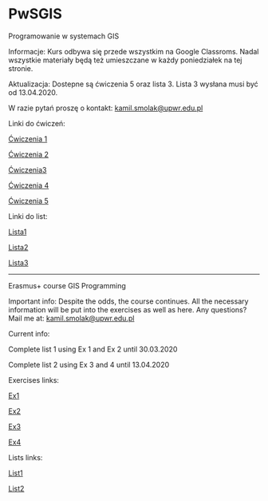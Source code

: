 # PwSGIS
Programowanie w systemach GIS

Informacje: Kurs odbywa się przede wszystkim na Google Classroms. Nadal wszystkie materiały będą też umieszczane w każdy poniedziałek na tej stronie.

Aktualizacja:
Dostepne są ćwiczenia 5 oraz lista 3. Lista 3 wysłana musi być od 13.04.2020.

W razie pytań proszę o kontakt: kamil.smolak@upwr.edu.pl

Linki do ćwiczeń: 

<a href="https://github.com/SmolakK/PwSGIS/raw/master/%C4%86wiczenia/Cwiczenia_1_Wprowadzenie.zip">Ćwiczenia 1</a>

<a href="https://github.com/SmolakK/PwSGIS/raw/master/%C4%86wiczenia/Cwiczenia_2_Typowe_dla_Pythona_typy_indeksowanie_kontrola_przep%C5%82ywu.zip">Ćwiczenia 2</a>

<a href="https://github.com/SmolakK/PwSGIS/raw/master/%C4%86wiczenia/Cwiczenia_3_Wlasne_funkcje_dokumentacje.zip">Ćwiczenia3</a>

<a href="https://github.com/SmolakK/PwSGIS/raw/master/%C4%86wiczenia/Cwiczenia_4_Formatowanie_tekstu_wejscie_wyjscie_plikow.zip">Ćwiczenia 4</a>

<a href="https://github.com/SmolakK/PwSGIS/raw/master/%C4%86wiczenia/%C4%86wiczenia5_Klasy_i_paradygmaty.zip">Ćwiczenia 5</a>

Linki do list:

<a href="https://github.com/SmolakK/PwSGIS/raw/master/Listy/Lista_1.zip">Lista1</a>

<a href="https://github.com/SmolakK/PwSGIS/raw/master/Listy/Lista_2.zip
">Lista2</a>

<a href="https://github.com/SmolakK/PwSGIS/raw/master/Listy/Lista_3.zip
">Lista3</a>

_________________________
Erasmus+ course 
GIS Programming

Important info: Despite the odds, the course continues. All the necessary information will be put into the exercises as well as here. Any questions? Mail me at: kamil.smolak@upwr.edu.pl

Current info:

Complete list 1 using Ex 1 and Ex 2 until 30.03.2020

Complete list 2 using Ex 3 and 4 until 13.04.2020

Exercises links:

<a href="https://github.com/SmolakK/PwSGIS/raw/master/Programming%20in%20GIS%20(Erasmus%20course)/Exercises/Exercises_1_Introduction.zip">Ex1</a>

<a href="https://github.com/SmolakK/PwSGIS/raw/master/Programming%20in%20GIS%20(Erasmus%20course)/Exercises/Exercises_2_Python_data_types_indexing_and_flow_control.zip">Ex2</a>

<a href="https://github.com/SmolakK/PwSGIS/raw/master/Programming%20in%20GIS%20(Erasmus%20course)/Exercises/EX_3_User_defined_functions_documentation.rar">Ex3</a>

<a href="https://github.com/SmolakK/PwSGIS/raw/master/Programming%20in%20GIS%20(Erasmus%20course)/Exercises/Ex_4_text_formatting_file_IO.zip">Ex4</a>

Lists links:

<a href="https://github.com/SmolakK/PwSGIS/blob/master/Programming%20in%20GIS%20(Erasmus%20course)/Lists/List_1%20-%20a%20Python%20warm-up.zip">List1</a>

<a href="https://github.com/SmolakK/PwSGIS/raw/master/Programming%20in%20GIS%20(Erasmus%20course)/Lists/List%202%20-%20Python.rar">List2</a>
